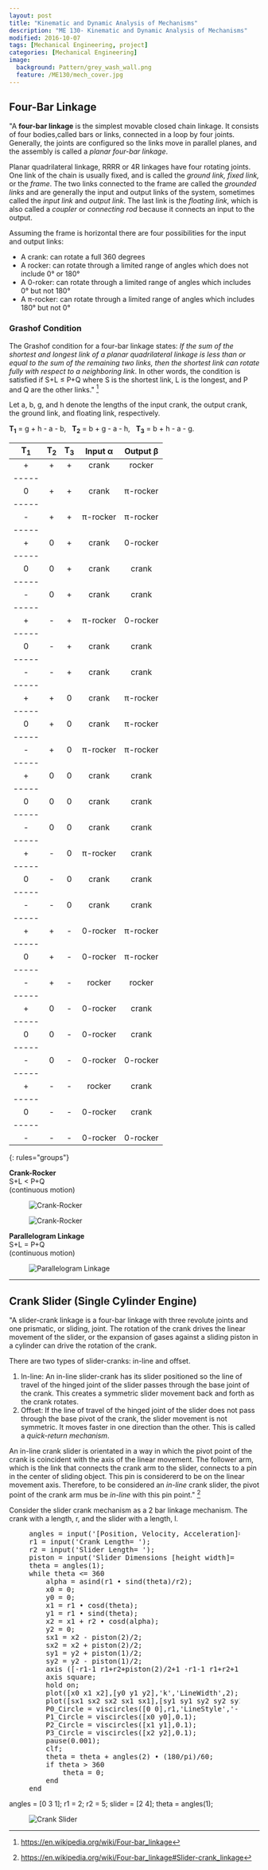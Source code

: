 ```yaml
---
layout: post
title: "Kinematic and Dynamic Analysis of Mechanisms"
description: "ME 130- Kinematic and Dynamic Analysis of Mechanisms"
modified: 2016-10-07
tags: [Mechanical Engineering, project]
categories: [Mechanical Engineering]
image:
  background: Pattern/grey_wash_wall.png
  feature: /ME130/mech_cover.jpg
---
```

<style>
hr{
	border: 0;
    height: 1px;
    background-image: linear-gradient(to right, rgba(0, 0, 0, 0), rgba(0, 0, 0, 0.75), rgba(0, 0, 0, 0));
}
</style>

## Four-Bar Linkage
"A **four-bar linkage** is the simplest movable closed chain linkage.  It consists of four bodies,called bars or links, connected in a loop by four joints. Generally, the joints are configured so the links move in parallel planes, and the assembly is called a <cite>planar four-bar linkage</cite>. <br/>

Planar quadrilateral linkage, RRRR or 4R linkages have four rotating joints. One link of the chain is usually fixed, and is called the <cite>ground link, fixed link,</cite> or the <cite>frame</cite>.  The two links connected to the frame are called the <cite>grounded links</cite> and are generally the input and output links of the system, sometimes called the <cite>input link</cite> and <cite>output link</cite>.  The last link is the <cite>floating link</cite>, which is also called a <cite>coupler</cite> or <cite>connecting rod</cite> because it connects an input to the output. <br/>

Assuming the frame is horizontal there are four possibilities for the input and output links:

* A crank: can rotate a full 360 degrees
* A rocker: can rotate through a limited range of angles which does not include 0&deg; or 180&deg;
* A 0-roker: can rotate through a limited range of angles which includes 0&deg; but not 180&deg;
* A &pi;-rocker: can rotate through a limited range of angles which includes 180&deg; but not 0&deg;

### Grashof Condition
The Grashof condition for a four-bar linkage states: <cite>If the sum of the shortest and longest link of a planar quadrilateral linkage is less than or equal to the sum of the remaining two links, then the shortest link can rotate fully with respect to a neighboring link</cite>.  In other words, the condition is satisfied if S+L &le; P+Q where S is the shortest link, L is the longest, and P and Q are the other links." [^1]

[^1]: <https://en.wikipedia.org/wiki/Four-bar_linkage>

Let a, b, g, and h denote the lengths of the input crank, the output crank, the ground link, and floating link, respectively. <br/>

**T<sub>1</sub>** = g + h - a - b,&nbsp;&nbsp;&nbsp;**T<sub>2</sub>** = b + g - a - h,&nbsp;&nbsp;&nbsp;**T<sub>3</sub>** = b + h - a - g. <br/>

| T<sub>1</sub> | T<sub>2</sub> | T<sub>3</sub>| Input &alpha; | Output &beta; |
|:-------------:|:-------------:|:------------:|:-------------:|:-------------:|
|       +       |       +       |       +      |     crank     |    rocker     |
|-----
|       0       |       +       |       +      |     crank     |  &pi;-rocker  |
|-----
|       -       |       +       |       +      |  &pi;-rocker  |  &pi;-rocker  |
|-----
|       +       |       0       |       +      |     crank     |    0-rocker   |
|-----
|       0       |       0       |       +      |     crank     |     crank     |
|-----
|       -       |       0       |       +      |     crank     |     crank     |
|-----
|       +       |       -       |       +      |  &pi;-rocker  |    0-rocker   |
|-----
|       0       |       -       |       +      |     crank     |     crank     |
|-----
|       -       |       -       |       +      |     crank     |     crank     |
|-----
|       +       |       +       |       0      |     crank     |  &pi;-rocker  |
|-----
|       0       |       +       |       0      |     crank     |  &pi;-rocker  |
|-----
|       -       |       +       |       0      |  &pi;-rocker  |  &pi;-rocker  |
|-----
|       +       |       0       |       0      |     crank     |     crank     |
|-----
|       0       |       0       |       0      |     crank     |     crank     |
|-----
|       -       |       0       |       0      |     crank     |     crank     |
|-----
|       +       |       -       |       0      |  &pi;-rocker  |     crank     |
|-----
|       0       |       -       |       0      |     crank     |     crank     |
|-----
|       -       |       -       |       0      |     crank     |     crank     |
|-----
|       +       |       +       |       -      |    0-rocker   |  &pi;-rocker  |
|-----
|       0       |       +       |       -      |    0-rocker   |  &pi;-rocker  |
|-----
|       -       |       +       |       -      |    rocker     |    rocker     |
|-----
|       +       |       0       |       -      |    0-rocker   |     crank     |
|-----
|       0       |       0       |       -      |    0-rocker   |     crank     |
|-----
|       -       |       0       |       -      |    0-rocker   |    0-rocker   |
|-----
|       +       |       -       |       -      |    rocker     |     crank     |
|-----
|       0       |       -       |       -      |    0-rocker   |     crank     |
|-----
|       -       |       -       |       -      |    0-rocker   |    0-rocker   |
{: rules="groups"}

**Crank-Rocker** <br/>
S+L < P+Q <br/>
(continuous motion)

<figure class='center'>
	<img src="/images/ME130/FourBar1.gif" alt="Crank-Rocker">
</figure>
<figure class='center'>
	<img src="/images/ME130/FourBar2.gif" alt="Crank-Rocker">
</figure>

**Parallelogram Linkage** <br/>
S+L = P+Q <br/>
(continuous motion)

<figure class='center'>
	<img src="/images/ME130/FourBar3.gif" alt="Parallelogram Linkage">
</figure>

<hr/>
<!--///////////////////////////////////////////////////////////////////////////////////////////////////////////////////////////////////////-->

## Crank Slider (Single Cylinder Engine)

"A slider-crank linkage is a four-bar linkage with three revolute joints and one prismatic, or sliding, joint. The rotation of the crank drives the linear movement of the slider, or the expansion of gases against a sliding piston in a cylinder can drive the rotation of the crank. <br/>

There are two types of slider-cranks: in-line and offset.

1. In-line: An in-line slider-crank has its slider positioned so the line of travel of the hinged joint of the slider passes through the base joint of the crank.  This creates a symmetric slider movement back and forth as the crank rotates.
2. Offset: If the line of travel of the hinged joint of the slider does not pass through the base pivot of the crank, the slider movement is not symmetric.  It moves faster in one direction than the other.  This is called a <cite>quick-return mechanism</cite>.

An in-line crank slider is orientated in a way in which the pivot point of the crank is coincident with the axis of the linear movement. The follower arm, which is the link that connects the crank arm to the slider, connects to a pin in the center of sliding object. This pin is considererd to be on the linear movement axis.  Therefore, to be considered an <cite>in-line</cite> crank slider, the pivot point of the crank arm mus be <cite>in-line</cite> with this pin point." [^2]

[^2]: <https://en.wikipedia.org/wiki/Four-bar_linkage#Slider-crank_linkage>

Consider the slider crank mechanism as a 2 bar linkage mechanism.  The crank with a length, r,  and the slider with a length, l.

<figure class="highlight"><pre>
angles = input('[Position, Velocity, Acceleration]= ');
r1 = input('Crank Length= ');
r2 = input('Slider Length= ');
piston = input('Slider Dimensions [height width]= ')
theta = angles(1);
while theta <= 360
	alpha = asind(r1 • sind(theta)/r2);
	x0 = 0;
	y0 = 0;
	x1 = r1 • cosd(theta);
	y1 = r1 • sind(theta);
	x2 = x1 + r2 • cosd(alpha);
	y2 = 0;
	sx1 = x2 - piston(2)/2;
	sx2 = x2 + piston(2)/2;
	sy1 = y2 + piston(1)/2;
	sy2 = y2 - piston(1)/2;
	axis ([-r1-1 r1+r2+piston(2)/2+1 -r1-1 r1+r2+1]);
	axis square;
	hold on;
	plot([x0 x1 x2],[y0 y1 y2],'k','LineWidth',2);
	plot([sx1 sx2 sx2 sx1 sx1],[sy1 sy1 sy2 sy2 sy1],'g','LineWidth',2)
	P0_Circle = viscircles([0 0],r1,'LineStyle','--');
	P1_Circle = viscircles([x0 y0],0.1);
	P2_Circle = viscircles([x1 y1],0.1);
	P3_Circle = viscircles([x2 y2],0.1);
	pause(0.001);
	clf;
	theta = theta + angles(2) • (180/pi)/60;
	if theta > 360
		theta = 0;
	end
end
</pre></figure>

angles = [0 3 1]; r1 = 2; r2 = 5; slider = [2 4]; theta = angles(1); <br/>

<figure class='center'>
	<img src="/images/ME130/CrankSlider.gif" alt="Crank Slider">
</figure>